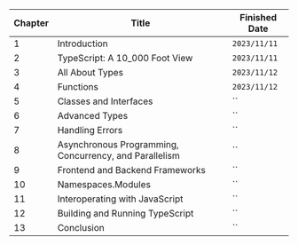 
| Chapter | Title | Finished Date |
|----|----|----|
|1 | Introduction | `2023/11/11` |
|2 | TypeScript: A 10_000 Foot View | `2023/11/11` |
|3 | All About Types | `2023/11/12` |
|4 | Functions | `2023/11/12` |
|5 | Classes and Interfaces | `` |
|6 | Advanced Types | `` |
|7 | Handling Errors | `` |
|8 | Asynchronous Programming, Concurrency, and Parallelism | `` |
|9 | Frontend and Backend Frameworks | `` |
|10 | Namespaces.Modules | `` |
|11 | Interoperating with JavaScript | `` |
|12 | Building and Running TypeScript | `` |
|13 | Conclusion | `` |
